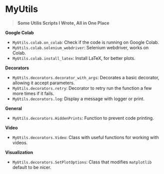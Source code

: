 # MyUtils

> __Some Utilis Scripts I Wrote, All in One Place__

__Google Colab__
* `MyUtils.colab.on_colab`: Check if the code is running on Google Colab.
* `MyUtils.colab.selenium_webdriver`: Selenium webdriver, works on Colab.
* `MyUtils.colab.install_latex`: Install LaTeX, for better plots.

__Decorators__
* `MyUtils.decorators.decorator_with_args`: Decorates a basic decorator, allowing it accept parameters.
* `MyUtils.decorators.retry`: Decorator to retry run the function a few more times if it fails.
* `MyUtils.decorators.log`: Display a message with logger or print.

__General__
* `MyUtils.decorators.HiddenPrints`: Function to prevent code printing.

__Video__
* `MyUtils.decorators.Video`: Class with useful functions for working with videos.

__Visualization__
* `MyUtils.decorators.SetPlotOptions`: Class that modifies `matplotlib` default to be nicer.
